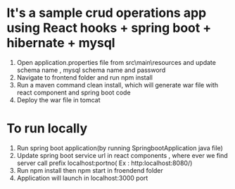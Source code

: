 # It's a sample crud operations app using React hooks + spring boot + hibernate + mysql
1. Open application.properties file from src\main\resources and update schema name , mysql schema name and password
2. Navigate to frontend folder and run npm install
3. Run a maven command clean install, which will generate war file with react component and spring boot code
4. Deploy the war file in tomcat

# To run locally
1. Run spring boot application(by running SpringbootApplication java file)
2. Update spring boot service url in react components , where ever we find server call prefix localhost:portno( Ex : http:localhost:8080/)
3. Run npm install then npm start in froendend folder
4. Application will launch in localhost:3000 port
